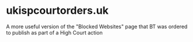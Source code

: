 # ukispcourtorders.uk
A more useful version of the "Blocked Websites" page that BT was ordered to publish as part of a High Court action
